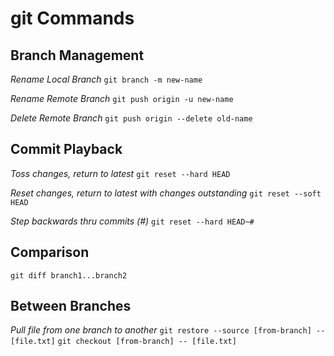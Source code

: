 # git Commands

## Branch Management

_Rename Local Branch_
`git branch -m new-name`

_Rename Remote Branch_
`git push origin -u new-name`

_Delete Remote Branch_
`git push origin --delete old-name`

## Commit Playback

_Toss changes, return to latest_
`git reset --hard HEAD`

_Reset changes, return to latest with changes outstanding_
`git reset --soft HEAD`

_Step backwards thru commits (#)_
`git reset --hard HEAD~#`

## Comparison

`git diff branch1...branch2`

## Between Branches

_Pull file from one branch to another_
`git restore --source [from-branch] -- [file.txt]`
`git checkout [from-branch] -- [file.txt]`



